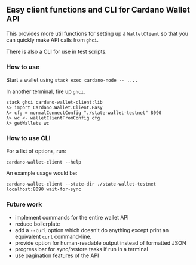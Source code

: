## Easy client functions and CLI for Cardano Wallet API

This provides more util functions for setting up a `WalletClient` so
that you can quickly make API calls from `ghci`.

There is also a CLI for use in test scripts.

### How to use

Start a wallet using `stack exec cardano-node -- ....`

In another terminal, fire up `ghci`.

    stack ghci cardano-wallet-client:lib
    λ> import Cardano.Wallet.Client.Easy
    λ> cfg = normalConnectConfig "./state-wallet-testnet" 8090
    λ> wc <- walletClientFromConfig cfg
    λ> getWallets wc

### How to use CLI

For a list of options, run:

    cardano-wallet-client --help

An example usage would be:

    cardano-wallet-client --state-dir ./state-wallet-testnet localhost:8090 wait-for-sync


### Future work

 - implement commands for the entire wallet API
 - reduce boilerplate
 - add a `--curl` option which doesn't do anything except print an
   equivalent `curl` command-line.
 - provide option for human-readable output instead of formatted JSON
 - progress bar for sync/restore tasks if run in a terminal
 - use pagination features of the API
 
